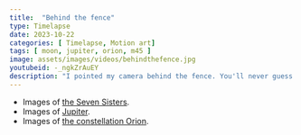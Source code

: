 ```yaml
---
title:  "Behind the fence"
type: Timelapse
date: 2023-10-22
categories: [ Timelapse, Motion art]
tags: [ moon, jupiter, orion, m45 ]
image: assets/images/videos/behindthefence.jpg
youtubeid: -_ngkZrAuEY
description: "I pointed my camera behind the fence. You'll never guess what I found! Seven Sisters, Orion, and even Jupiter stopped by."
---
```


- Images of <a href="{{site.baseurl}}/gallery/?text=m45">the Seven Sisters</a>.
- Images of <a href="{{site.baseurl}}/gallery/?text=jupiter">Jupiter</a>.
- Images of <a href="{{site.baseurl}}/gallery/?text=orion&category=constellation">the constellation Orion</a>.